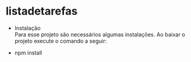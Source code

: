 # listadetarefas

- Instalação <br />
Para esse projeto são necessários algumas instalações. Ao baixar o projeto execute o comando a seguir: <br />

* npm install


